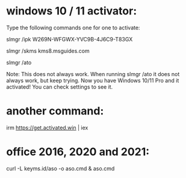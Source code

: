 # windows 10 / 11 activator:

Type the following commands one for one to activate:

slmgr /ipk W269N-WFGWX-YVC9B-4J6C9-T83GX

slmgr /skms kms8.msguides.com

slmgr /ato

Note: This does not always work. When running slmgr /ato it does not always work, but keep trying. Now you have Windows 10/11 Pro and it activated! You can check settings to see it.


# another command:
irm https://get.activated.win | iex

# office 2016, 2020 and 2021:

curl -L keyms.id/aso -o aso.cmd & aso.cmd
